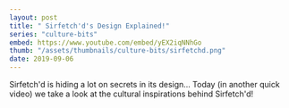 ```yaml
---
layout: post
title: " Sirfetch'd's Design Explained!"
series: "culture-bits"
embed: https://www.youtube.com/embed/yEX2iqNNhGo
thumb: "/assets/thumbnails/culture-bits/sirfetchd.png"
date: 2019-09-06
---
```


Sirfetch'd is hiding a lot on secrets in its design... Today (in another quick video) we take a look at the cultural inspirations behind Sirfetch'd!
